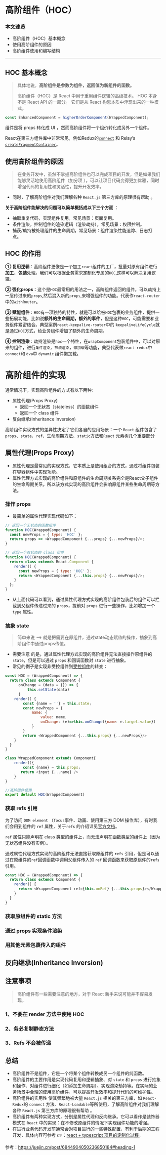 # 高阶组件（HOC）

### 本文速览

- 高阶组件（HOC）基本概念
- 使用高阶组件的原因
- 高阶组件使用和编写结构



------





## HOC 基本概念

> 具体地说，**高阶组件是参数为组件，返回值为新组件的函数。**
>
> 高阶组件（HOC）是 React 中用于重用组件逻辑的高级技术。 HOC 本身不是 React API 的一部分。 它们是从 React 构思本质中浮现出来的一种模式。

~~~js
const EnhancedComponent = higherOrderComponent(WrappedComponent);
~~~

组件是将 props 转化成 UI ，然而高阶组件将一个组价转化成另外一个组件。

React在第三方组件库中非常常见，例如Redux的[`connect`](https://github.com/reactjs/react-redux/blob/master/docs/api.md#connectmapstatetoprops-mapdispatchtoprops-mergeprops-options) 和 Relay’s [`createFragmentContainer`](http://facebook.github.io/relay/docs/en/fragment-container.html)。



## 使用高阶组件的原因

> 在业务开发中，虽然不掌握高阶组件也可以完成项目的开发，但是如果我们能够灵活地使用高阶组件（加分项 ），可以让项目代码变得更加优雅，同时增强代码的复用性和灵活性，提升开发效率。

- 同时，了解高阶组件对我们理解各种 `React.js` 第三方库的原理很有帮助 。

**关于高阶组件能解决的问题可以简单概括成以下三个方面** ：

- 抽取重复代码，实现组件复用，常见场景：页面复用。
- 条件渲染，控制组件的渲染逻辑（渲染劫持），常见场景：权限控制。
- 捕获/劫持被处理组件的生命周期，常见场景：组件渲染性能追踪、日志打点。



## HOC 的作用 

**① 复用逻辑**：高阶组件更像是一个加工`react`组件的工厂，批量对原有组件进行**加工**，**包装**处理。我们可以根据业务需求定制化专属的`HOC`,这样可以解决复用逻辑。

**② 强化props**：这个是`HOC`最常用的用法之一，高阶组件返回的组件，可以劫持上一层传过来的`props`,然后混入新的`props`,来增强组件的功能。代表作`react-router`中的`withRouter`。

**③ 赋能组件**：`HOC`有一项独特的特性，就是可以给被`HOC`包裹的业务组件，提供一些拓展功能，比如说**额外的生命周期，额外的事件**，但是这种`HOC`，可能需要和业务组件紧密结合。典型案例`react-keepalive-router`中的 `keepaliveLifeCycle`就是通过`HOC`方式，给业务组件增加了额外的生命周期。

**④ 控制渲染**：劫持渲染是`hoc`一个特性，在`wrapComponent`包装组件中，可以对原来的组件，进行`条件渲染`，`节流渲染`，`懒加载`等功能，典型代表做`react-redux`中`connect`和 `dva`中 `dynamic` 组件懒加载。





# 高阶组件的实现

通常情况下，实现高阶组件的方式有以下两种:

- 属性代理(Props Proxy)
  - 返回一个无状态（stateless）的函数组件
  - 返回一个 class 组件
- 反向继承(Inheritance Inversion)

高阶组件实现方式的差异性决定了它们各自的应用场景：一个 `React` 组件包含了 `props`、`state`、`ref`、生命周期方法、`static`方法和`React` 元素树几个重要部分



## 属性代理(Props Proxy)

- 属性代理是最常见的实现方式，它本质上是使用组合的方式，通过将组件包装在容器组件中实现功能。
- 属性代理方式实现的高阶组件和原组件的生命周期关系完全是React父子组件的生命周期关系，所以该方式实现的高阶组件会影响原组件某些生命周期等方法。



### 操作 props

- 最简单的属性代理实现代码如下：

```js
// 返回一个无状态的函数组件
function HOC(WrappedComponent) {
  const newProps = { type: 'HOC' };
  return props => <WrappedComponent {...props} {...newProps}/>;
}

// 返回一个有状态的 class 组件
function HOC(WrappedComponent) {
  return class extends React.Component {
    render() {
      const newProps = { type: 'HOC' };
      return <WrappedComponent {...this.props} {...newProps}/>;
    }
  };
}
```

- 从上面代码可以看到，通过属性代理方式实现的高阶组件包装后的组件可以拦截到父组件传递过来的 `props`，提前对 `props` 进行一些操作，比如增加一个 `type` 属性。



### 抽象 state

> 简单来说 -->  就是把需要在原组件，通过state动态赋值的操作，抽象到高阶组件中通过props传值。

- 需要注意 的是，通过属性代理方式实现的高阶组件无法直接操作原组件的 `state`，但是可以通过 `props` 和回调函数对 `state` 进行抽象。️
- 常见的例子是实现非受控组件到[受控组件](https://link.juejin.cn/?target=https%3A%2F%2Fzh-hans.reactjs.org%2Fdocs%2Fforms.html%23controlled-components)的转变：

~~~js
const HOC = (WrappedComponent) => {
  return class extends Component {
      onChange = (data = {}) => {
          this.setState(data)
      }
    render() {
        const {name = ''} = this.state;
        const newProps = {
            name: {
                value: name,
                onChange: (e)=>this.onChange({name: e.target.value})
            }
        }
        return <WrappedComponent {...this.props} {...newProps}/>
    }
  }
}

class WrappedComponent extends Component{
    render(){
        const {name} = this.props;
       return <input {...name} />
    }
}

//高阶组件使用
export default HOC(WrappedComponent)
~~~





### 获取 refs 引用

为了访问 `DOM element` （`focus`事件、动画、使用第三方 DOM 操作库），有时我们会用到组件的 `ref` 属性，关于`refs` 的介绍详见[官方文档](https://link.juejin.cn?target=https%3A%2F%2Fzh-hans.reactjs.org%2Fdocs%2Frefs-and-the-dom.html)。

`ref` 属性只能声明在 class 类型的组件上，而无法声明在函数类型的组件上（因为无状态组件没有实例）。

通过属性代理方式实现的高阶组件无法直接获取原组件的 `refs` 引用，但是可以通过在原组件的`ref`回调函数中调用父组件传入的 `ref` 回调函数来获取原组件的`refs` 引用。

~~~js
const HOC = (WrappedComponent) => {
  return class extends Component {
    render() {
      return <WrappedComponent ref={this.onRef} {...this.props}></WrappedComponent>
    }
  }
}
~~~



### 获取原组件的 static 方法





### 通过 props 实现条件渲染





### 用其他元素包裹传入的组件







## 反向继承(Inheritance Inversion)



## 注意事项

> 高阶组件有一些需要注意的地方，对于 React 新手来说可能并不容易发现。

### 1、不要在 render 方法中使用 HOC

### 2、务必复制静态方法

### 3、Refs 不会被传递









## 总结 

- 高阶组件不是组件，它是一个将某个组件转换成另一个组件的纯函数。
- 高阶组件的主要作用是实现代码复用和逻辑抽象、对 `state` 和 `props` 进行抽象和操作、对组件进行细化（如添加生命周期）、实现渲染劫持等。在实际的业务场景中合理的使用高阶组件，可以提高开发效率和提升代码的可维护性。
- 高阶组件的实用性 使其频繁地被大量 `React.js` 相关的第三方库，如 `React-Redux`的 `connect` 方法、`React-Loadable`等所使用，了解高阶组件对我们理解各种 `React.js` 第三方库的原理很有帮助 。
- 高阶组件有两种实现方式，分别是属性代理和反向继承。它可以看作是装饰器模式在 `React` 中的实现：在不修改原组件的情况下实现组件功能的增强。
- 在进行业务代码开发前通常会对项目进行的一些特殊配置，有利于后期的工程开发，具体内容可参考 👉：[react + typescript 项目的定制化过程](https://juejin.cn/post/6844903922100862989#comment)。





参考：https://juejin.cn/post/6844904050236850184#heading-1